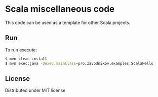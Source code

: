 # Scala miscellaneous code

This code can be used as a template for other Scala projects.

## Run

To run execute:

```sh
$ mvn clean install
$ mvn exec:java -Dexec.mainClass=pro.zavodnikov.examples.ScalaHello
```

## License

Distributed under MIT license.
